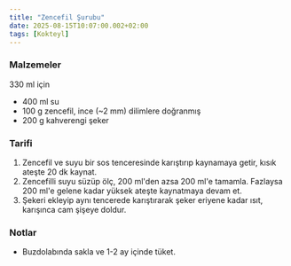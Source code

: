 ```yaml
---
title: "Zencefil Şurubu"
date: 2025-08-15T10:07:00.002+02:00
tags: [Kokteyl]
---
```


### Malzemeler

330 ml için

- 400 ml su
- 100 g zencefil, ince (~2 mm) dilimlere doğranmış
- 200 g kahverengi şeker

### Tarifi

1. Zencefil ve suyu bir sos tenceresinde karıştırıp kaynamaya getir, kısık ateşte 20 dk kaynat.
2. Zencefilli suyu süzüp ölç, 200 ml'den azsa 200 ml'e tamamla. Fazlaysa 200 ml'e gelene kadar yüksek ateşte kaynatmaya devam et.
3. Şekeri ekleyip aynı tencerede karıştırarak şeker eriyene kadar ısıt, karışınca cam şişeye doldur.

### Notlar

- Buzdolabında sakla ve 1-2 ay içinde tüket.
